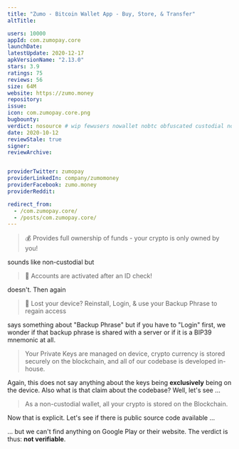 ```yaml
---
title: "Zumo - Bitcoin Wallet App - Buy, Store, & Transfer"
altTitle: 

users: 10000
appId: com.zumopay.core
launchDate: 
latestUpdate: 2020-12-17
apkVersionName: "2.13.0"
stars: 3.9
ratings: 75
reviews: 56
size: 64M
website: https://zumo.money
repository: 
issue: 
icon: com.zumopay.core.png
bugbounty: 
verdict: nosource # wip fewusers nowallet nobtc obfuscated custodial nosource nonverifiable reproducible bounty defunct
date: 2020-10-12
reviewStale: true
signer: 
reviewArchive:


providerTwitter: zumopay
providerLinkedIn: company/zumomoney
providerFacebook: zumo.money
providerReddit: 

redirect_from:
  - /com.zumopay.core/
  - /posts/com.zumopay.core/
---
```



> 💰 Provides full ownership of funds - your crypto is only owned by you!

sounds like non-custodial but

> 👮 Accounts are activated after an ID check!

doesn't. Then again

> 📵 Lost your device? Reinstall, Login, & use your Backup Phrase to regain
  access

says something about "Backup Phrase" but if you have to "Login" first, we wonder
if that backup phrase is shared with a server or if it is a BIP39 mnemonic at
all.

> Your Private Keys are managed on device, crypto currency is stored securely on
  the blockchain, and all of our codebase is developed in-house.

Again, this does not say anything about the keys being **exclusively** being on
the device. Also what is that claim about the codebase? Well, let's see ...

> As a non-custodial wallet, all your crypto is stored on the Blockchain.

Now that is explicit. Let's see if there is public source code available ...

... but we can't find anything on Google Play or their website. The verdict is
thus: **not verifiable**.
